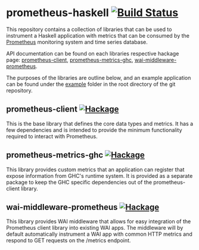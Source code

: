 # prometheus-haskell [![Build Status](https://travis-ci.org/fimad/prometheus-haskell.svg?branch=master)](https://travis-ci.org/fimad/prometheus-haskell)

This repository contains a collection of libraries that can be used to
instrument a Haskell application with metrics that can be consumed by the
[Prometheus](http://prometheus.io) monitoring system and time series database.

API documentation can be found on each libraries respective hackage page:
[prometheus-client](http://hackage.haskell.org/package/prometheus-client),
[prometheus-metrics-ghc](http://hackage.haskell.org/package/prometheus-metrics-ghc),
[wai-middleware-prometheus](http://hackage.haskell.org/package/wai-middleware-prometheus).

The purposes of the libraries are outline below, and an example application can
be found under the
[example](https://github.com/fimad/prometheus-haskell/tree/master/example)
folder in the root directory of the git repository.

## prometheus-client [![Hackage](https://img.shields.io/hackage/v/prometheus-client.svg)](https://hackage.haskell.org/package/prometheus-client)

This is the base library that defines the core data types and metrics. It has a
few dependencies and is intended to provide the minimum functionality required
to interact with Prometheus.

## prometheus-metrics-ghc [![Hackage](https://img.shields.io/hackage/v/prometheus-metrics-ghc.svg)](https://hackage.haskell.org/package/prometheus-metrics-ghc)

This library provides custom metrics that an application can register that
expose information from GHC's runtime system. It is provided as a separate
package to keep the GHC specific dependencies out of the prometheus-client
library.

## wai-middleware-prometheus [![Hackage](https://img.shields.io/hackage/v/wai-middleware-prometheus.svg)](https://hackage.haskell.org/package/wai-middleware-prometheus)

This library provides WAI middleware that allows for easy integration of the
Prometheus client library into existing WAI apps. The middleware will by default
automatically instrument a WAI app with common HTTP metrics and respond to GET
requests on the /metrics endpoint.
